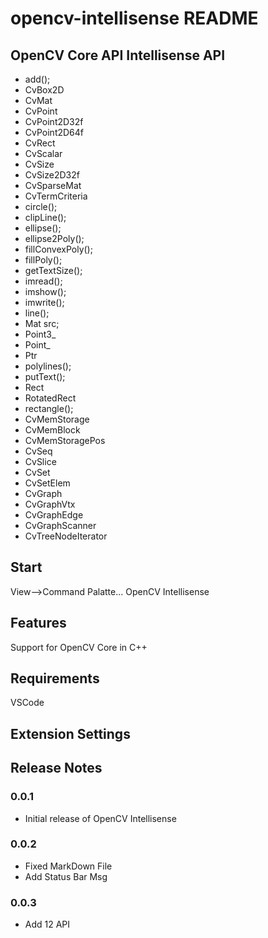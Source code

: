 # opencv-intellisense README
## OpenCV Core API Intellisense API
* add();
* CvBox2D
* CvMat
* CvPoint
* CvPoint2D32f
* CvPoint2D64f
* CvRect
* CvScalar
* CvSize
* CvSize2D32f
* CvSparseMat
* CvTermCriteria
* circle();
* clipLine();
* ellipse();
* ellipse2Poly();
* fillConvexPoly();
* fillPoly();
* getTextSize();
* imread();
* imshow();
* imwrite();
* line();
* Mat src;
* Point3_
* Point_
* Ptr
* polylines();
* putText();
* Rect
* RotatedRect
* rectangle();
* CvMemStorage 
* CvMemBlock 
* CvMemStoragePos 
* CvSeq
* CvSlice 
* CvSet 
* CvSetElem 
* CvGraph 
* CvGraphVtx
* CvGraphEdge 
* CvGraphScanner 
* CvTreeNodeIterator

## Start
View-->Command Palatte...
OpenCV Intellisense

## Features
Support for OpenCV Core in C++

## Requirements

VSCode

## Extension Settings

## Release Notes

### 0.0.1

* Initial release of OpenCV Intellisense

### 0.0.2

* Fixed MarkDown File
* Add Status Bar Msg

### 0.0.3

* Add 12 API

